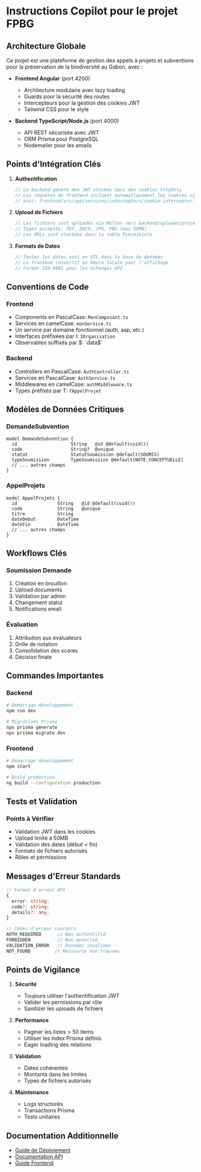 # Instructions Copilot pour le projet FPBG

## Architecture Globale

Ce projet est une plateforme de gestion des appels à projets et subventions pour la préservation de la biodiversité au Gabon, avec :

- **Frontend Angular** (port 4200)

  - Architecture modulaire avec lazy loading
  - Guards pour la sécurité des routes
  - Intercepteurs pour la gestion des cookies JWT
  - Tailwind CSS pour le style

- **Backend TypeScript/Node.js** (port 4000)
  - API REST sécurisée avec JWT
  - ORM Prisma pour PostgreSQL
  - Nodemailer pour les emails

## Points d'Intégration Clés

1. **Authentification**

   ```typescript
   // Le backend génère des JWT stockés dans des cookies httpOnly
   // Les requêtes du frontend incluent automatiquement les cookies via l'intercepteur
   // Voir: frontend/src/app/services/interceptors/cookie-interceptor.ts
   ```

2. **Upload de Fichiers**

   ```typescript
   // Les fichiers sont uploadés via Multer vers backend/uploads/projets/
   // Types acceptés: PDF, DOCX, JPG, PNG (max 50MB)
   // Les URLs sont stockées dans la table PieceJointe
   ```

3. **Formats de Dates**
   ```typescript
   // Toutes les dates sont en UTC dans la base de données
   // Le frontend convertit en heure locale pour l'affichage
   // Format ISO 8601 pour les échanges API
   ```

## Conventions de Code

### Frontend

- Components en PascalCase: `MonComposant.ts`
- Services en camelCase: `monService.ts`
- Un service par domaine fonctionnel (auth, aap, etc.)
- Interfaces préfixées par I: `IOrganisation`
- Observables suffixés par $: `data$`

### Backend

- Controllers en PascalCase: `AuthController.ts`
- Services en PascalCase: `AuthService.ts`
- Middlewares en camelCase: `authMiddleware.ts`
- Types préfixés par T: `TAppelProjet`

## Modèles de Données Critiques

### DemandeSubvention

```prisma
model DemandeSubvention {
  id                    String   @id @default(cuid())
  code                  String?  @unique
  statut                StatutSoumission @default(SOUMIS)
  typeSoumission        TypeSoumission @default(NOTE_CONCEPTUELLE)
  // ... autres champs
}
```

### AppelProjets

```prisma
model AppelProjets {
  id               String   @id @default(cuid())
  code             String   @unique
  titre            String
  dateDebut        DateTime
  dateFin          DateTime
  // ... autres champs
}
```

## Workflows Clés

### Soumission Demande

1. Création en brouillon
2. Upload documents
3. Validation par admin
4. Changement statut
5. Notifications email

### Évaluation

1. Attribution aux évaluateurs
2. Grille de notation
3. Consolidation des scores
4. Décision finale

## Commandes Importantes

### Backend

```bash
# Démarrage développement
npm run dev

# Migrations Prisma
npx prisma generate
npx prisma migrate dev
```

### Frontend

```bash
# Démarrage développement
npm start

# Build production
ng build --configuration production
```

## Tests et Validation

### Points à Vérifier

- Validation JWT dans les cookies
- Upload limité à 50MB
- Validation des dates (début < fin)
- Formats de fichiers autorisés
- Rôles et permissions

## Messages d'Erreur Standards

```typescript
// Format d'erreur API
{
  error: string;
  code?: string;
  details?: any;
}

// Codes d'erreur courants
AUTH_REQUIRED      // Non authentifié
FORBIDDEN          // Non autorisé
VALIDATION_ERROR   // Données invalides
NOT_FOUND         // Ressource non trouvée
```

## Points de Vigilance

1. **Sécurité**

   - Toujours utiliser l'authentification JWT
   - Valider les permissions par rôle
   - Sanitizer les uploads de fichiers

2. **Performance**

   - Paginer les listes > 50 items
   - Utiliser les index Prisma définis
   - Eager loading des relations

3. **Validation**

   - Dates cohérentes
   - Montants dans les limites
   - Types de fichiers autorisés

4. **Maintenance**
   - Logs structurés
   - Transactions Prisma
   - Tests unitaires

## Documentation Additionnelle

- [Guide de Déploiement](DEPLOYMENT_GUIDE.md)
- [Documentation API](backend/API.md)
- [Guide Frontend](frontend/README.md)
